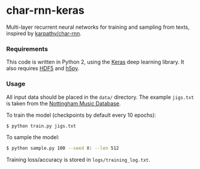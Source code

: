 # char-rnn-keras

Multi-layer recurrent neural networks for training and sampling from texts, inspired by [karpathy/char-rnn](https://github.com/karpathy/char-rnn).

### Requirements

This code is written in Python 2, using the [Keras](https://keras.io) deep learning library. It also requires [HDF5](https://support.hdfgroup.org/HDF5/) and [h5py](http://www.h5py.org).

### Usage

All input data should be placed in the `data/` directory. The example `jigs.txt` is taken from the [Nottingham Music Database](http://abc.sourceforge.net/NMD/).

To train the model (checkpoints by default every 10 epochs):
```bash
$ python train.py jigs.txt
```

To sample the model:
```bash
$ python sample.py 100 --seed X: --len 512
```

Training loss/accuracy is stored in `logs/training_log.txt`.
